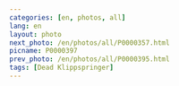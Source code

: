 ```yaml
---
categories: [en, photos, all]
lang: en
layout: photo
next_photo: /en/photos/all/P0000357.html
picname: P0000397
prev_photo: /en/photos/all/P0000395.html
tags: [Dead Klippspringer]
---
```

